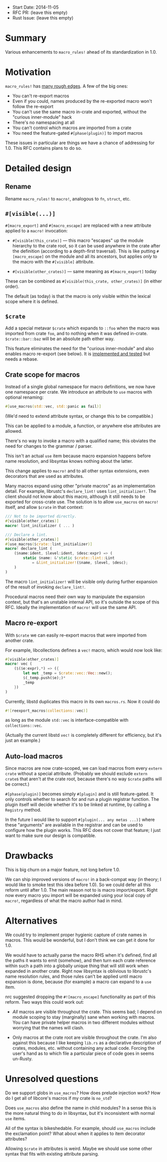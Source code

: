 - Start Date: 2014-11-05
- RFC PR: (leave this empty)
- Rust Issue: (leave this empty)

# Summary

Various enhancements to `macro_rules!` ahead of its standardization in 1.0.

# Motivation

`macro_rules!` has [many rough
edges](https://github.com/rust-lang/rfcs/issues/440).  A few of the big ones:

- You can't re-export macros
- Even if you could, names produced by the re-exported macro won't follow the re-export
- You can't use the same macro in-crate and exported, without the "curious inner-module" hack
- There's no namespacing at all
- You can't control which macros are imported from a crate
- You need the feature-gated `#[phase(plugin)]` to import macros

These issues in particular are things we have a chance of addressing for 1.0.
This RFC contains plans to do so.

# Detailed design

## Rename

Rename `macro_rules!` to `macro!`, analogous to `fn`, `struct`, etc.

## `#[visible(...)]`

`#[macro_export]` and `#[macro_escape]` are replaced with a new attribute
applied to a `macro!` invocation:

* `#[visible(this_crate)]` — this macro "escapes" up the module hierarchy to
  the crate root, so it can be used anywhere in the crate after the definition
  (according to a depth-first traversal).  This is like putting `#[macro_escape]`
  on the module and all its ancestors, but applies *only* to the macro with the
  `#[visible]` attribute.

* `#[visible(other_crates)]` — same meaning as `#[macro_export]` today

These can be combined as `#[visible(this_crate, other_crates)]` (in either
order).

The default (as today) is that the macro is only visible within the lexical
scope where it is defined.

## `$crate`

Add a special metavar `$crate` which expands to `::foo` when the macro was
imported from crate `foo`, and to nothing when it was defined in-crate.
`$crate::bar::baz` will be an absolute path either way.

This feature eliminates the need for the "curious inner-module" and also
enables macro re-export (see below).  It is [implemented and
tested](https://github.com/kmcallister/rust/commits/macro-reexport) but needs a
rebase.

## Crate scope for macros

Instead of a single global namespace for macro definitions, we now have one
namespace per crate.  We introduce an attribute to `use` macros with optional
renaming:

```rust
#[use_macros(std::vec, std::panic as fail)]
```

(We'd need to extend attribute syntax, or change this to be compatible.)

This can be applied to a module, a function, or anywhere else attributes are
allowed.

There's no way to invoke a macro with a qualified name; this obviates the need
for changes to the grammar / parser.

This isn't an actual `use` item because macro expansion happens before name
resolution, and libsyntax knows nothing about the latter.

This change applies to `macro!` and to all other syntax extensions, even
decorators that are used as attributes.

Many macros expand using other "private macros" as an implementation detail.
For example, librustc's `declare_lint!` uses `lint_initializer!`.  The client
should not know about this macro, although it still needs to be exported for
cross-crate use.  The solution is to allow `use_macros` on `macro!` itself, and
allow `$crate` in that context:

```rust
/// Not to be imported directly.
#[visible(other_crates)]
macro! lint_initializer ( ... )

/// Declare a lint.
#[visible(other_crates)]
#[use_macros($crate::lint_initializer)]
macro! declare_lint (
    ($name:ident, $level:ident, $desc:expr) => (
        static $name: &'static $crate::lint::Lint
            = &lint_initializer!($name, $level, $desc);
    )
)
```

The macro `lint_initializer!` will be visible only during further expansion of
the result of invoking `declare_lint!`.

Procedural macros need their own way to manipulate the expansion context, but
that's an unstable internal API, so it's outside the scope of this RFC.
Ideally the implementation of `macro!` will use the same API.

## Macro re-export

With `$crate` we can easily re-export macros that were imported from another
crate.

For example, libcollections defines a `vec!` macro, which would now look like:

```rust
#[visible(other_crates)]
macro! vec (
    ($($e:expr),*) => ({
        let mut _temp = $crate::vec::Vec::new();
        $(_temp.push($e);)*
        _temp
    })
)
```

Currently, libstd duplicates this macro in its own `macros.rs`.  Now it could
do

```rust
#![reexport_macros(collections::vec)]
```

as long as the module `std::vec` is interface-compatible with
`collections::vec`.

(Actually the current libstd `vec!` is completely different for efficiency, but
it's just an example.)

## Auto-load macros

Since macros are now crate-scoped, we can load macros from every `extern crate`
without a special attribute.  (Probably we should exclude `extern crate`s that
aren't at the crate root, because there's no way `$crate` paths will be
correct.)

`#[phase(plugin)]` becomes simply `#[plugin]` and is still feature-gated.  It
only controls whether to search for and run a plugin registrar function.  The
plugin itself will decide whether it's to be linked at runtime, by calling a
`Registry` method.

In the future I would like to support `#[plugin(... any metas ...)]` where
these "arguments" are available in the registrar and can be used to configure
how the plugin works.  This RFC does not cover that feature; I just want to
make sure our design is compatible.


# Drawbacks

This is big churn on a major feature, not long before 1.0.

We can ship improved versions of `macro!` in a back-compat way (in theory; I
would like to smoke test this idea before 1.0).  So we could defer all this
reform until after 1.0.  The main reason not to is macro import/export.  Right
now every macro you import will be expanded using your local copy of `macro!`,
regardless of what the macro author had in mind.

# Alternatives

We could try to implement proper hygienic capture of crate names in macros.
This would be wonderful, but I don't think we can get it done for 1.0.

We would have to actually parse the macro RHS when it's defined, find all the
paths it wants to emit (somehow), and then turn each crate reference within
such a path into a globally unique thing that will still work when expanded in
another crate.  Right now libsyntax is oblivious to librustc's name resolution
rules, and those rules can't be applied until macro expansion is done, because
(for example) a macro can expand to a `use` item.

nrc suggested dropping the `#![macro_escape]` functionality as part of this
reform.  Two ways this could work out:

- *All* macros are visible throughout the crate.  This seems bad; I depend on
  module scoping to stay (marginally) sane when working with macros.  You can
  have private helper macros in two different modules without worrying that
  the names will clash.

- Only macros at the crate root are visible throughout the crate.  I'm also
  against this because I like keeping `lib.rs` as a declarative description
  of crates, modules, etc. without containing any actual code.  Forcing the
  user's hand as to which file a particular piece of code goes in seems
  un-Rusty.

# Unresolved questions

Do we support globs in `use_macros`?  How does prelude injection work?
How do I get all of libcore's macros if my crate is `no_std`?

Does `use_macros` also define the name in child modules? In a sense this is the
more natural thing to do in libsyntax, but it's inconsistent with normal `use`
items.

All of the syntax is bikeshedable. For example, should `use_macros` include
the exclamation point? What about when it applies to item decorator attributes?

Allowing `$crate` in attributes is weird. Maybe we should use some other
syntax that fits with existing attribute parsing.
